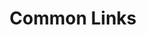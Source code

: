---
layout: links
title: Common Links
sections:
  resources:
    color: 
      button: c6c8d2
      standard: 1d192c
    categories:
      - name: General Platform One
        filter: General-Platform-One
        links:
          - title: Tron IL4 Confluence
            filter: "tron-il4-confluence"
            link: https://confluence.collab.cdl.af.mil/display/TRON/Tron
            description: >
              Go here to learn more about P1 and associated value streams.
          - title: Jira Service Desk
            filter: Jira-Service-Desk
            link: https://jira.il2.dsop.io/servicedesk/customer/portal/1/group/38?groupId=38
            description: > 
              Go here to to submit a request to the Platform One helpdesk for things like Pipeline Creation, DevSecOps Support, Platform Feature Requests, Confluence spaces, Jira spaces, and Mattermost Teams.
          - title: P1 Self-Serve Content
            filter: P1-Self-Serve-Content
            link: https://auth.galvanize.com/register?uid=fbc9761c8f97c752ea
            description: > 
              Go here to run through a quick online course describing Platform One and the Continuous Authority to Operate.
          - title: Status of Tron Pipelines
            filter: status-of-tron-pipelines
            link: https://jira.il2.dsop.io/secure/RapidBoard.jspa?rapidView=142&projectKey=COT&quickFilter=562
            description: > 
              Go here to quickly see the status of your pipelines or CtF within Platform One.
          - title: Platform One Website
            filter: p1-website
            link: https://p1.dsop.io
            description: > 
              Go here to view all details of everything Platform One, from business offerings to onboarding process.
      - name: FOUO/CUI Enterprise Collaboration on Platform One
        filter: fouo-collab
        links:
          - title: Mattermost (FOUO)
            filter: Mattermost-fouo
            link: https://chat.collab.cdl.af.mil/
            description: >
              FOUO and CUI-approved mattermost chat instance (impact level 4)
          - title: Jira (FOUO)
            filter: jira-fouo
            link: https://jira.collab.cdl.af.mil/
            description: > 
              FOUO and CUI-approved Jira instance (impact level 4)
          - title: Confluence (FOUO)
            filter: confluence-fouo
            link: https://confluence.collab.cdl.af.mil/
            description: > 
              FOUO and CUI-approved Confluence instance (impact level 4)
      - name: Publically Releasable Enterprise Collaboration on Platform One
        filter: public-collab
        links:
          - title: Mattermost
            filter: Mattermost-public
            link: https://chat.il2.dsop.io/
            description: >
              Publically releasable Mattermost chat instance (impact level 2)
          - title: Jira
            filter: jira-public
            link: https://jira.il2.dsop.io/
            description: > 
              Publically releasable Jira instance at (impact level 2)
          - title: Confluence
            filter: confluence-public
            link: https://confluence.il2.dsop.io/
            description: > 
              Publically releasable Confluence instance at (impact level 2)
---